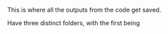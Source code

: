 This is where all the outputs from the code get saved.

Have three distinct folders, with the first being 

